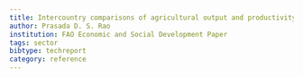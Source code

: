 ```yaml
---
title: Intercountry comparisons of agricultural output and productivity
author: Prasada D. S. Rao
institution: FAO Economic and Social Development Paper
tags: sector
bibtype: techreport
category: reference
---
```

